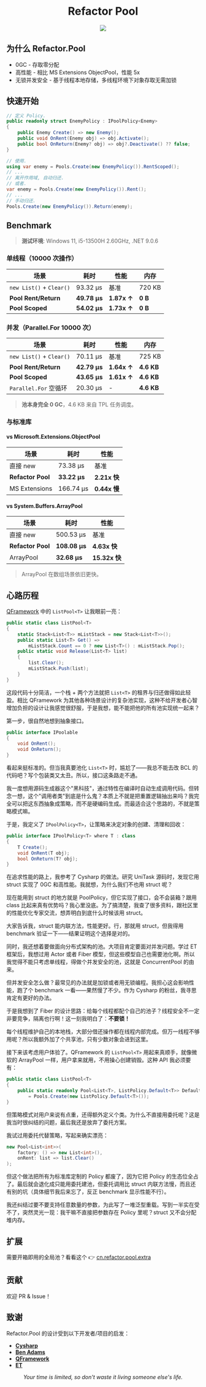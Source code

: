 <div align="center">
  <h1>Refactor Pool</h1>
  <p>
    <img src="https://img.shields.io/badge/Unity-2021.3+-black?logo=unity" />
  </p>
</div>

## 为什么 Refactor.Pool

- 0GC - 存取零分配
- 高性能 - 相比 MS Extensions ObjectPool，性能 5x
- 无锁并发安全 - 基于线程本地存储，多线程环境下对象存取无需加锁

## 快速开始

```csharp
// 定义 Policy.
public readonly struct EnemyPolicy : IPoolPolicy<Enemy>
{
    public Enemy Create() => new Enemy();
    public void OnRent(Enemy obj) => obj.Activate();
    public bool OnReturn(Enemy? obj) => obj?.Deactivate() ?? false;
}

// 使用.
using var enemy = Pools.Create(new EnemyPolicy()).RentScoped();
// ...
// 离开作用域, 自动归还.
// 或者.
var enemy = Pools.Create(new EnemyPolicy()).Rent();
// ...
// 手动归还.
Pools.Create(new EnemyPolicy()).Return(enemy);
```

## Benchmark

> **测试环境**: Windows 11, i5-13500H 2.60GHz, .NET 9.0.6  

### 单线程（10000 次操作）
| 场景 | 耗时 | 性能 | 内存 |
|------|------|----------|----------|
| `new List()` + `Clear()` | 93.32 μs | 基准 | 720 KB |
| **Pool Rent/Return** | **49.78 μs** | **1.87x ↑** | **0 B** |
| **Pool Scoped** | **54.02 μs** | **1.73x ↑** | **0 B** |

### 并发（Parallel.For 10000 次）
| 场景 | 耗时 | 性能 | 内存 |
|------|------|----------|----------|
| `new List()` + `Clear()` | 70.11 μs | 基准 | 725 KB |
| **Pool Rent/Return** | **42.79 μs** | **1.64x ↑** | **4.6 KB** |
| **Pool Scoped** | **43.65 μs** | **1.61x ↑** | **4.6 KB** |
| `Parallel.For` 空循环 | 20.30 μs | - | **4.6 KB** |

> **池本身完全 0 GC**，4.6 KB 来自 TPL 任务调度。

### 与标准库

#### vs Microsoft.Extensions.ObjectPool
| 场景 | 耗时 | 性能 |
|------|------|----------|
| 直接 new | 73.38 μs | 基准 |
| **Refactor Pool** | **33.22 μs** | **2.21x 快** |
| MS Extensions | 166.74 μs | **0.44x 慢** |

#### vs System.Buffers.ArrayPool
| 场景 | 耗时 | 性能 |
|------|------|----------|
| 直接 new | 500.53 μs | 基准 |
| **Refactor Pool** | **108.08 μs** | **4.63x 快** |
| ArrayPool | **32.68 μs** | **15.32x 快** |

> ArrayPool 在数组场景依旧更快。

## 心路历程

[QFramework](https://github.com/liangxiegame/QFramework) 中的 `ListPool<T>` 让我眼前一亮：

```csharp
public static class ListPool<T>
{
    static Stack<List<T>> mListStack = new Stack<List<T>>();
    public static List<T> Get() =>
        mListStack.Count == 0 ? new List<T>() : mListStack.Pop();
    public static void Release(List<T> list)
    {
        list.Clear();
        mListStack.Push(list);
    }
}
```

这段代码十分简洁，一个栈 + 两个方法就把 `List<T>` 的租界与归还做得如此轻盈。相比 QFramework 为其他各种场景设计的复杂池实现，这种不给开发者心智增加负担的设计让我感觉很舒服，于是我想，能不能把他的所有池实现统一起来？

第一步，很自然地想到抽象接口。
```csharp
public interface IPoolable
{
    void OnRent();
    void OnReturn();
}
```

看起来挺标准的。但当我真要池化 `List<T>` 时，尴尬了——我总不能去改 BCL 的代码吧？写个包装类又太丑。所以，接口这条路走不通。

我一度想用源码生成器这个"黑科技"，通过特性在编译时自动生成调用代码。但转念一想，这个"调用者类"到底是什么鬼？本质上不就是把重置逻辑抽出来吗？我完全可以把这东西抽象成策略，而不是硬编码生成。而最适合这个思路的，不就是策略模式嘛。

于是，我定义了 `IPoolPolicy<T>`，让策略来决定对象的创建、清理和回收：
```csharp
public interface IPoolPolicy<T> where T : class
{
    T Create();
    void OnRent(T obj);
    bool OnReturn(T? obj);
}
```

在追求性能的路上，我参考了 Cysharp 的做法。研究 UniTask 源码时，发现它用 struct 实现了 0GC 和高性能。我就想，为什么我们不也用 struct 呢？

现在能用到 struct 的地方就是 PoolPolicy，但它实现了接口，会不会装箱？跟用 class 比起来真有优势吗？我心里没底。为了搞清楚，我查了很多资料，跟社区里的性能优化专家交流，想弄明白到底什么时候该用 struct。

大家告诉我，struct 能内联方法，性能更好。行，那就用 struct，但我得用 benchmark 验证一下——结果证明这个选择是对的。

同时，我还想着要做面向分布式架构的池。大项目肯定要面对并发问题。学过 ET 框架后，我想过用 Actor 或者 Fiber 模型，但这些模型自己也需要池化啊。所以我觉得不能只考虑单线程，得做个并发安全的池，这就是 ConcurrentPool 的由来。

但并发安全怎么做？最常见的办法就是加锁或者用无锁编程。我担心这会影响性能，跑了个 benchmark 一看——果然慢了不少。作为 Cysharp 的粉丝，我寻思肯定有更好的办法。

于是我想到了 Fiber 的设计思路：给每个线程都配个自己的池子？线程安全不一定非要竞争，隔离也行啊！这一刻我明白了：**不要锁！**

每个线程维护自己的本地栈，大部分借还操作都在线程内部完成。但万一线程不够用呢？所以我额外加了个共享池，只有少数对象会进到这里。

接下来该考虑用户体验了。QFramework 的 `ListPool<T>` 用起来真顺手，就像微软的 ArrayPool 一样，用户拿来就用，不用操心创建销毁。这种 API 我必须要有：

```csharp
public static class ListPool<T>
{
    public static readonly Pool<List<T>, ListPolicy.Default<T>> Default
        = Pools.Create(new ListPolicy.Default<T>());
}
```

但策略模式对用户来说有点重，还得额外定义个类。为什么不直接用委托呢？这是我当时很纠结的问题，最后我还是放弃了委托方案。

我试过用委托代替策略，写起来确实漂亮：
```csharp
new Pool<List<int>>(
    factory: () => new List<int>(),
    onRent: list => list.Clear()
);
```

但这个做法把所有为标准库定制的 Policy 都废了，因为它把 Policy 的生态位全占了。最后就会退化成只能用委托建池，但委托调用比 struct 内联方法慢，而且还有别的坑（具体细节我后来忘了，反正 benchmark 显示性能不行）。

我还纠结过要不要支持任意数量的参数，为此写了一堆泛型重载。写到一半实在受不了，突然灵光一现：我干嘛不直接把参数存在 Policy 里呢？struct 又不会分配堆内存。

## 扩展

需要开箱即用的全局池？看看这个 👉 [cn.refactor.pool.extra](https://github.com/refactor.op/cn.refactor.pool.extra)

## 贡献

欢迎 PR & Issue！

## 致谢

Refactor.Pool 的设计受到以下开发者/项目的启发：

- **[Cysharp](https://github.com/Cysharp)**
- **[Ben Adams](https://github.com/benaadams)**
- **[QFramework](https://github.com/liangxiegame/QFramework)**
- **[ET](https://github.com/egametang/ET)**

<div align="center">
  <p><i>Your time is limited, so don't waste it living someone else's life.</i></p>
</div>